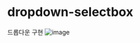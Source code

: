 # dropdown-selectbox
드롭다운 구현
![image](https://github.com/iRRPL-AR/dropdown-selectbox/blob/gh-pages/preview.gif)


